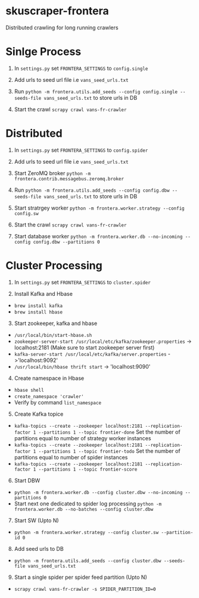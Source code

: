# skuscraper-frontera
Distributed crawling for long running crawlers

# Sinlge Process

1) In `settings.py` set `FRONTERA_SETTINGS` to `config.single`

2) Add urls to seed url file i.e `vans_seed_urls.txt`

3) Run `python -m frontera.utils.add_seeds --config config.single --seeds-file vans_seed_urls.txt` to store urls in DB

4) Start the crawl `scrapy crawl vans-fr-crawler`


# Distributed

1) In `settings.py` set `FRONTERA_SETTINGS` to `config.spider`

2) Add urls to seed url file i.e `vans_seed_urls.txt`

3) Start ZeroMQ broker `python -m frontera.contrib.messagebus.zeromq.broker`

3) Run `python -m frontera.utils.add_seeds --config config.dbw --seeds-file vans_seed_urls.txt` to store urls in DB

4) Start stratrgey worker `python -m frontera.worker.strategy --config config.sw`

5) Start the crawl `scrapy crawl vans-fr-crawler`

6) Start database worker `python -m frontera.worker.db --no-incoming --config config.dbw --partitions 0`

# Cluster Processing

1) In `settings.py` set `FRONTERA_SETTINGS` to `cluster.spider`

2) Install Kafka and Hbase
- `brew install kafka`
- `brew install hbase`

3) Start zookeeper, kafka and hbase
- `/usr/local/bin/start-hbase.sh`
- `zookeeper-server-start /usr/local/etc/kafka/zookeeper.properties` -> localhost:2181 (Make sure to start zookeeper server first)
- `kafka-server-start /usr/local/etc/kafka/server.properties` ->'localhost:9092'
- `/usr/local/bin/hbase thrift start` -> 'localhost:9090'

4) Create namespace in Hbase
- `hbase shell`
- `create_namespace 'crawler'`
- Verify by command `list_namespace`

5) Create Kafka topice
- `kafka-topics --create --zookeeper localhost:2181 --replication-factor 1 --partitions 1 --topic frontier-done`
Set the number of partitions equal to number of strategy worker instances
- `kafka-topics --create --zookeeper localhost:2181 --replication-factor 1 --partitions 1 --topic frontier-todo`
Set the number of partitions equal to number of spider instances
- `kafka-topics --create --zookeeper localhost:2181 --replication-factor 1 --partitions 1 --topic frontier-score`

6) Start DBW
- `python -m frontera.worker.db --config cluster.dbw --no-incoming --partitions 0`
- Start next one dedicated to spider log processing
`python -m frontera.worker.db --no-batches --config cluster.dbw` 

7) Start SW (Upto N)
- `python -m frontera.worker.strategy --config cluster.sw --partition-id 0`

8) Add seed urls to DB
- `python -m frontera.utils.add_seeds --config cluster.dbw --seeds-file vans_seed_urls.txt`

9) Start a single spider per spider feed partition (Upto N)
- `scrapy crawl vans-fr-crawler -s SPIDER_PARTITION_ID=0`
